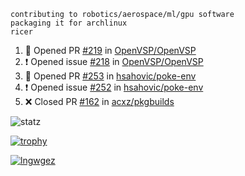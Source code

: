 ```
contributing to robotics/aerospace/ml/gpu software
packaging it for archlinux
ricer
```

<!--START_SECTION:activity-->
1. 💪 Opened PR [#219](https://github.com/OpenVSP/OpenVSP/pull/219) in [OpenVSP/OpenVSP](https://github.com/OpenVSP/OpenVSP)
2. ❗️ Opened issue [#218](https://github.com/OpenVSP/OpenVSP/issues/218) in [OpenVSP/OpenVSP](https://github.com/OpenVSP/OpenVSP)
3. 💪 Opened PR [#253](https://github.com/hsahovic/poke-env/pull/253) in [hsahovic/poke-env](https://github.com/hsahovic/poke-env)
4. ❗️ Opened issue [#252](https://github.com/hsahovic/poke-env/issues/252) in [hsahovic/poke-env](https://github.com/hsahovic/poke-env)
5. ❌ Closed PR [#162](https://github.com/acxz/pkgbuilds/pull/162) in [acxz/pkgbuilds](https://github.com/acxz/pkgbuilds)
<!--END_SECTION:activity-->


![statz](https://github-readme-stats.vercel.app/api?username=acxz&include_all_commits=true&show_icons=true)

[![trophy](https://github-profile-trophy.vercel.app/?username=acxz)](https://github.com/ryo-ma/github-profile-trophy)

[![lngwgez](https://github-readme-stats.vercel.app/api/top-langs/?username=acxz&layout=compact)](https://github.com/acxz/github-readme-stats)


<!--
**acxz/acxz** is a ✨ _special_ ✨ repository because its `README.md` (this file) appears on your GitHub profile.

Here are some ideas to get you started:

- 🔭 I’m currently working on ...
- 🌱 I’m currently learning ...
- 👯 I’m looking to collaborate on ...
- 🤔 I’m looking for help with ...
- 💬 Ask me about ...
- 📫 How to reach me: ...
- 😄 Pronouns: ...
- ⚡ Fun fact: ...
-->
